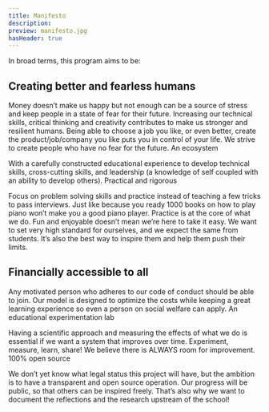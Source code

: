 ```yaml
---
title: Manifesto
description: 
preview: manifesto.jpg
hasHeader: true
---
```

In broad terms, this program aims to be:

## Creating better and fearless humans

Money doesn’t make us happy but not enough can be a source of stress and keep people in a state of fear for their future. Increasing our technical skills, critical thinking and creativity contributes to make us stronger and resilient humans. Being able to choose a job you like, or even better, create the product/job/company you like puts you in control of your life. We strive to create people who have no fear for the future.
An ecosystem

With a carefully constructed educational experience to develop technical skills, cross-cutting skills, and leadership (a knowledge of self coupled with an ability to develop others).
Practical and rigorous

Focus on problem solving skills and practice instead of teaching a few tricks to pass interviews. Just like because you ready 1000 books on how to play piano won’t make you a good piano player. Practice is at the core of what we do. Fun and enjoyable doesn’t mean we’re here to take it easy. We want to set very high standard for ourselves, and we expect the same from students. It’s also the best way to inspire them and help them push their limits.

## Financially accessible to all

Any motivated person who adheres to our code of conduct should be able to join. Our model is designed to optimize the costs while keeping a great learning experience so even a person on social welfare can apply.
An educational experimentation lab

Having a scientific approach and measuring the effects of what we do is essential if we want a system that improves over time. Experiment, measure, learn, share! We believe there is ALWAYS room for improvement.
100% open source

We don’t yet know what legal status this project will have, but the ambition is to have a transparent and open source operation. Our progress will be public, so that others can be inspired freely. That’s also why we want to document the reflections and the research upstream of the school!
